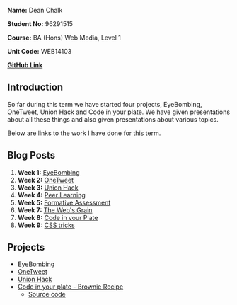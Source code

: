 **Name:** Dean Chalk

**Student No:** 96291515

**Course:** BA (Hons) Web Media, Level 1

**Unit Code:** WEB14103

[**GitHub Link**](https://github.com/deanlc/Summative-Presentation)

## Introduction

So far during this term we have started four projects, EyeBombing, OneTweet, Union Hack and Code in your plate. We have given presentations about all these things and also given presentations about various topics.

Below are links to the work I have done for this term.

## Blog Posts 

1. **Week 1:** [EyeBombing](https://medium.com/@deanlc/eyebombing-d0e7ba21011c#.kuum4gz68)
2. **Week 2:** [OneTweet](https://medium.com/@deanlc/onetweet-fe96f8b0f750#.b7c458a5z)
3. **Week 3:** [Union Hack](https://medium.com/@deanlc/the-union-hack-a971dea8cb49#.fix8hygqm)
4. **Week 4:** [Peer Learning](https://medium.com/@deanlc/peer-learning-9b2fb760f294#.938mbq17e)
5. **Week 5:** [Formative Assessment](https://medium.com/@deanlc/formative-assessment-dcbb09141415#.1llgj6r4x)
7. **Week 7:** [The Web's Grain](https://medium.com/@deanlc/the-web-s-grain-9000a6d0b7eb#.q18m0x6qg)
8. **Week 8:** [Code in your Plate](https://medium.com/@deanlc/code-in-your-plate-81c0c98b5089#.cn8agvexg)
9. **Week 9:** [CSS tricks](https://medium.com/@deanlc/how-to-centre-elements-183fb5771d4d#.hkffhdye1)

## Projects

- [EyeBombing](https://docs.google.com/presentation/d/1HbvUP91evRa1wHiU7rOPhUfE0j69baHEuK6EntbCRWw/edit?usp=sharing)
- [OneTweet](https://docs.google.com/presentation/d/1-4634VL1y3-rIyJ48DzZnTej7_jVyXfAU6HLWLsSUCQ/edit?usp=sharing)
- [Union Hack](https://docs.google.com/presentation/d/1lBE9XRb9H26RMvdSKNN_4xqLUY-HqFxvzzalUTG9lVY/edit?usp=sharing)
- [Code in your plate - Brownie Recipe
](https://d157rqmxrxj6ey.cloudfront.net/onaed/16155/)
	- [Source code](https://github.com/deanlc/Summative-Presentation/tree/master/Brownie%20Recipe)